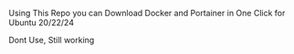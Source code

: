 Using This Repo you can Download Docker and Portainer in One Click for Ubuntu 20/22/24

Dont Use, Still working
